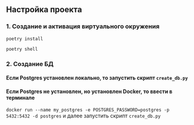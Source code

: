 ## Настройка проекта

### 1. Создание и активация виртуального окружения

`poetry install`

`poetry shell`

### 2. Создание БД

#### Если Postgres установлен локально, то запустить скрипт `create_db.py`
#### Если Postgres не установлен, но установлен Docker, то ввести в терминале
`docker run --name my_postgres -e POSTGRES_PASSWORD=postgres -p 5432:5432 -d postgres`
и далее запустить скрипт `create_db.py`